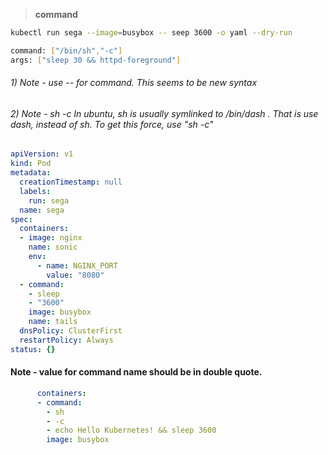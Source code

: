 > **command**
```bash
kubectl run sega --image=busybox -- seep 3600 -o yaml --dry-run 

command: ["/bin/sh","-c"]
args: ["sleep 30 && httpd-foreground"]

```
######   1) Note - use -- for command. This seems to be new syntax
######   2) Note - sh -c In ubuntu, sh is usually symlinked to /bin/dash . That is use dash, instead of sh. To get this force, use "sh -c" 

```YAML
apiVersion: v1
kind: Pod
metadata:
  creationTimestamp: null
  labels:
    run: sega
  name: sega
spec:
  containers:
  - image: nginx
    name: sonic
    env:
      - name: NGINX_PORT
        value: "8080"
  - command:
    - sleep
    - "3600"
    image: busybox
    name: tails
  dnsPolicy: ClusterFirst
  restartPolicy: Always
status: {}
```
#### Note - value for command name should be in double quote.


```YAML
      containers:
      - command:
        - sh
        - -c
        - echo Hello Kubernetes! && sleep 3600
        image: busybox
```

```text
```
